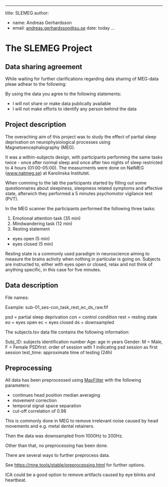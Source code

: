 
---
title: SLEMEG
author:
  - name: Andreas Gerhardsson
  - email: andreas.gerhardsson@su.se
date: today
...

# The SLEMEG Project

## Data sharing agreement

While waiting for further clarifications regarding data sharing of MEG-data pleae adhear to the following:

By using the data you agree to the following statements:

- I will not share or make data publically available
- I will not make efforts to identify any person behind the data

## Project description

The overaching aim of this project was to study the effect of partial sleep deprivation on neurophysiological processes using Magnetoencephalography (MEG).

It was a within-subjects design, with participants performing the same tasks twice - once after normal sleep and once after two nights of sleep restricted to 4 hours (01:00-05:00). The measurments were done on NatMEG (www.natmeg.se) at Karolinska Institutet.

When comming to the lab the participants started by filling out some questionnaires about sleepiness, sleepiness related symptoms and affective state, afterwich they performed a 5 minutes psychomotor vigilance test (PVT).

In the MEG scanner the participants performed the following three tasks:
1. Emotional attention task (35 min)
2. Mindwandering task (12 min)
3. Resting statement
  - eyes open (5 min)
  - eyes closed (5 min)

Resting state is a commonly used paradigm in neuroscience aiming to measure the brains activity when nothing in particular is going on. Subjects are instructed to, either with eyes open or closed, relax and not think of anything specific, in this case for five minutes.

## Data description

File names:

Example:
sub-01_ses-con_task_rest_ec_ds_raw.fif

psd = partial sleep deprivation
con = control condition
rest = resting state
eo = eyes open
ec = eyes closed
ds = downsampled

The subjects.tsv data file contains the following information:

Subj_ID: subjects identification number
Age: age in years
Gender: M = Male, F = Female
PSDfirst: order of session with 1 indicating psd session as first session
test_time: approximate time of testing (24h)


## Preprocessing

All data has been preprocessed using [MaxFilter](https://link.springer.com/article/10.1023%2FB%3ABRAT.0000032864.93890.f9) with the following parameters:
- continues head position median averaging
- movement correction
- temporal signal space separation
- cut-off correlation of 0.98

This is commonly done in MEG to remove irrelevant noise caused by head movements and e.g. metal dental retainers.

Then the data was downsampled from 1000Hz to 200Hz.

Other than that, no preprocessing has been done.

There are several ways to further preprocess data.

See https://mne.tools/stable/preprocessing.html for further options.

ICA could be a good option to remove artifacts caused by eye blinks and heartbeat.

